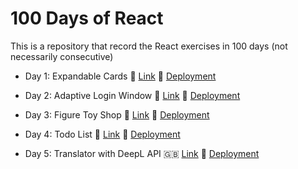 # 100 Days of React

This is a repository that record the React exercises in 100 days (not necessarily consecutive)

- Day 1: Expandable Cards :bookmark: [Link](./001_expandable_cards/) :hammer: [Deployment](https://clickvisionstudio.github.io/001_expandable_cards/)
- Day 2: Adaptive Login Window :key: [Link](./002_adaptive_login_window/) :hammer: [Deployment](https://clickvisionstudio.github.io/002_adaptive_login_window/)

- Day 3: Figure Toy Shop :gift: [Link](./003_toy_store/) :hammer: [Deployment](https://clickvisionstudio.github.io/003_toy_shop/)

- Day 4: Todo List :memo: [Link](./004_todo_list/) :hammer: [Deployment](https://clickvisionstudio.github.io/004_todo_list/)

- Day 5: Translator with DeepL API :uk: [Link](./005_translator_with_deeplAPI/) :hammer: [Deployment](https://clickvisionstudio.github.io/005_translator/)

